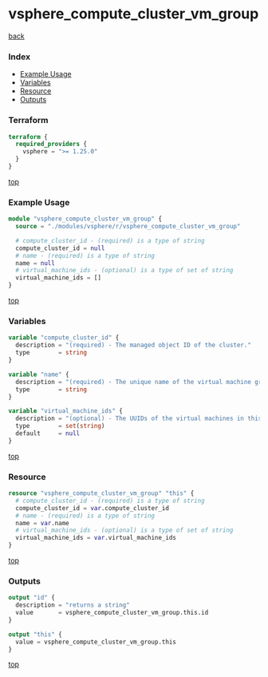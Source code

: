 # vsphere_compute_cluster_vm_group

[back](../vsphere.md)

### Index

- [Example Usage](#example-usage)
- [Variables](#variables)
- [Resource](#resource)
- [Outputs](#outputs)

### Terraform

```terraform
terraform {
  required_providers {
    vsphere = ">= 1.25.0"
  }
}
```

[top](#index)

### Example Usage

```terraform
module "vsphere_compute_cluster_vm_group" {
  source = "./modules/vsphere/r/vsphere_compute_cluster_vm_group"

  # compute_cluster_id - (required) is a type of string
  compute_cluster_id = null
  # name - (required) is a type of string
  name = null
  # virtual_machine_ids - (optional) is a type of set of string
  virtual_machine_ids = []
}
```

[top](#index)

### Variables

```terraform
variable "compute_cluster_id" {
  description = "(required) - The managed object ID of the cluster."
  type        = string
}

variable "name" {
  description = "(required) - The unique name of the virtual machine group in the cluster."
  type        = string
}

variable "virtual_machine_ids" {
  description = "(optional) - The UUIDs of the virtual machines in this group."
  type        = set(string)
  default     = null
}
```

[top](#index)

### Resource

```terraform
resource "vsphere_compute_cluster_vm_group" "this" {
  # compute_cluster_id - (required) is a type of string
  compute_cluster_id = var.compute_cluster_id
  # name - (required) is a type of string
  name = var.name
  # virtual_machine_ids - (optional) is a type of set of string
  virtual_machine_ids = var.virtual_machine_ids
}
```

[top](#index)

### Outputs

```terraform
output "id" {
  description = "returns a string"
  value       = vsphere_compute_cluster_vm_group.this.id
}

output "this" {
  value = vsphere_compute_cluster_vm_group.this
}
```

[top](#index)